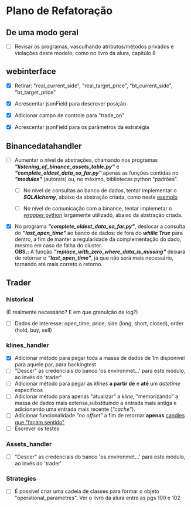 # Plano de Refatoração

## De uma modo geral

* [ ] Revisar os programas, vasculhando atributos/métodos privados e violações deste modelo, como no livro da alura, capitúlo 8

## webinterface

* [x] Retirar: "real_current_side", "real_target_price", "bt_current_side", "bt_target_price"  

* [x] Acrescentar jsonField para descrever posição  

* [x] Adicionar campo de controle para "trade_on"

* [x] Acrescentar jsonField para os parâmetros da estratégia  

## Binancedatahandler

* [ ] Aumentar o nível de abstrações, chamando nos programas ***"listening_of_binance_assets_table.py"*** e ***"complete_oldest_data_so_far.py"*** apenas as funções contidas no ***"modules"*** (autorais) ou, no máximo, bibliotecas python "padrões".  

  * [ ] No nível de consultas ao banco de dados, tentar implementar o ***SQLAlchemy***, abaixo da abstração criada, como neste [exemplo](https://www.learndatasci.com/tutorials/using-databases-python-postgres-sqlalchemy-and-alembic/ "learndatasci, Data Science Tutorials")
  
  * [ ] No nível de comunicação com a binance, tentar implemetar o [*wrapper* python](https://python-binance.readthedocs.io/en/latest/ "Python wrapper for binance API") largamente utilizado, abaixo da abstração criada.  

* [x] No programa ***"complete_oldest_data_so_far.py"***, deslocar a consulta do ***"last_open_time"*** ao banco de dados: de fora do ***whilie True*** para dentro, a fim de manter a regularidade da complementação do dado, mesmo em caso de falha do cluster.  
**OBS.:** A função ***"replace_with_zero_where_data_is_missing"*** deixará de retornar o ***"last_open_time"***, já que não será mais necessário, tornando até mais correto o retorno.  

## Trader

### historical

(É realmente necessário? E em que granulção de log?)

* [ ] Dados de interesse: open_time, price, side (long, short, closed), order (hold, buy, sell)

### klines_handler

* [x] Adicionar método para pegar toda a massa de dados de 1m disponível para aquele par, para backingtest  
* [ ] "Descer" as credenciais do banco 'os.environmet...' para este módulo, ao invés do 'trader'
* [ ] Adicionar método para pegar as *klines* **a partir de** e **até** um *datetime* específicos  
* [ ] Adicionar método para apenas "atualizar" a *kline*, "memorizando" a massa de dados mais extensa,substituindo a entrada mais antiga e adicionando uma entrada mais recente (*"cache"*).  
* [ ] Adicionar funcionalidade *"no offset"* a fim de retornar **apenas** [candles que "façam sentido"](/docs/questions.md)
* [ ] Escrever os testes  

### Assets_handler

* [ ] "Descer" as credenciais do banco 'os.environmet...' para este módulo, ao invés do 'trader'

### Strategies

* [ ] É possível criar uma cadeia de classes para formar o objeto "operational_parametres". Ver o livro da alura entre as pgs 100 e 102
